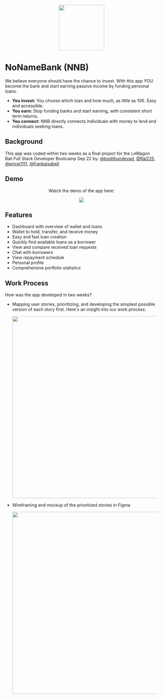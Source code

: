  <p align="center"><img width="150" src="https://i.postimg.cc/jdL8HgSj/NNB-Logo.png"></p>

# NoNameBank (NNB)
We believe everyone should have the chance to invest.
With this app YOU become the bank and start earning passive income by funding personal loans.

- **You invest:** You choose which loan and how much, as little as 10€. Easy and accessible.
- **You earn:** Stop funding banks and start earning, with consistent short term returns.
- **You connect:** NNB directly connects individuals with money to lend and individuals seeking loans.

## Background

This app was coded within two weeks as a final project for the LeWagon Bali Full Stack Developer Bootcamp Sep 22 by: [@bodilhundevad](https://www.github.com/bodilhundevad), [@Ral225](https://www.github.com/Ral225), [@ericw1111](https://www.github.com/ericw1111), [@frankaisabell](https://www.github.com/frankaisabell)



## Demo

<p align="center">Watch the demo of the app here:</p>
<p align="center"><a href="https://youtu.be/398uwgl9FXM?t=447"><img src="https://i.postimg.cc/k51yk72d/NNB-Demo-Video.png"></a></p>



## Features

- Dashboard with overview of wallet and loans
- Wallet to hold, transfer, and receive money
- Easy and fast loan creation
- Quickly find available loans as a borrower
- View and compare received loan requests
- Chat with borrowers
- View repayment schedule
- Personal profile
- Comprehensive portfolio statistics

## Work Process
How was the app developed in two weeks?
- Mapping user stories, prioritizing, and developing the simplest possible version of each story first. Here's an insight into our work process: <p align="center"> <img src="https://i.postimg.cc/qqYTvNjX/User-Stories-NNB.png" width="600"/> </p>
- Wireframing and mockup of the prioritized stories in Figma <p align="center"> <img src="https://i.postimg.cc/pdqXtLbk/Wireframing-NNB.png" width="600"/> </p>
